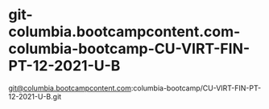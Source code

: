 # git-columbia.bootcampcontent.com-columbia-bootcamp-CU-VIRT-FIN-PT-12-2021-U-B
git@columbia.bootcampcontent.com:columbia-bootcamp/CU-VIRT-FIN-PT-12-2021-U-B.git
